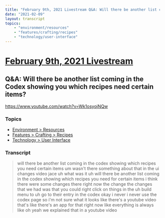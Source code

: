 ```yaml
---
title: "February 9th, 2021 Livestream Q&A: Will there be another list coming in the Codex showing you which recipes need certain items?"
date: "2021-02-09"
layout: transcript
topics:
    - "environment/resources"
    - "features/crafting/recipes"
    - "technology/user-interface"
---
```

# [February 9th, 2021 Livestream](../2021-02-09.md)
## Q&A: Will there be another list coming in the Codex showing you which recipes need certain items?
https://www.youtube.com/watch?v=Wk1osyojNQw

### Topics
* [Environment > Resources](../topics/environment/resources.md)
* [Features > Crafting > Recipes](../topics/features/crafting/recipes.md)
* [Technology > User Interface](../topics/technology/user-interface.md)

### Transcript

> will there be another list coming in the codex showing which recipes you need certain items um wasn't there something about that in the ui changes video jace uh what was it uh will there be another list coming in the codex showing which recipes you need for certain items i think there were some changes there right now the change the changes that we had was that you could right click on things in the uh build menu to uh go to their entry in the codex okay i never i never use the codex page so i'm not sure what it looks like there's a youtube video that's like there's an app for that right now like everything is always like oh yeah we explained that in a youtube video
